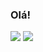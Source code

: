 ### Olá!
 



  <a href="https://instagram.com/noeliasantos264" target="_blank"><img src="https://img.shields.io/badge/-Instagram-%23E4405F?style=for-the-badge&logo=instagram&logoColor=white" target="_blank"></a>
  <a href = "mailto:noeliasantos264@gmail.com"><img src="https://img.shields.io/badge/-Gmail-%23333?style=for-the-badge&logo=gmail&logoColor=white" target="_blank"></a> 

<!--
**NoeliaSanto/NoeliaSanto** is a ✨ _special_ ✨ repository because its `README.md` (this file) appears on your GitHub profile.

Here are some ideas to get you started:

- 🔭 I’m currently working on ...
- 🌱 I’m currently learning ...
- 👯 I’m looking to collaborate on ...
- 🤔 I’m looking for help with ...
- 💬 Ask me about ...
- 📫 How to reach me: ...
- 😄 Pronouns: ...
- ⚡ Fun fact: ...
-->
